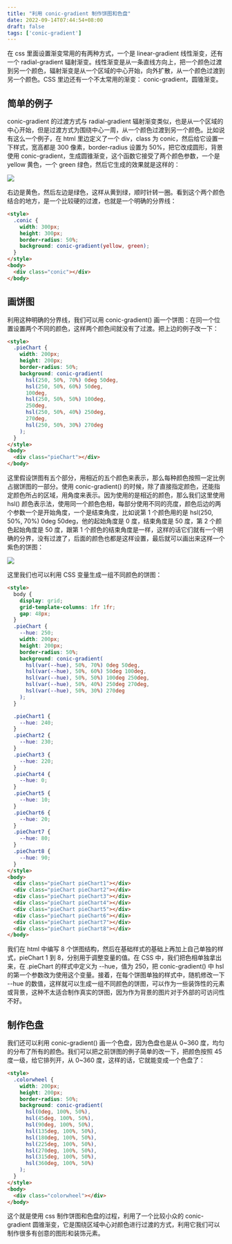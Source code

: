 ```yaml
---
title: "利用 conic-gradient 制作饼图和色盘"
date: 2022-09-14T07:44:54+08:00
draft: false
tags: ['conic-gradient']
---
```


在 css 里面设置渐变常用的有两种方式，一个是 linear-gradient 线性渐变，还有一个 radial-gradient 辐射渐变。线性渐变是从一条直线方向上，把一个颜色过渡到另一个颜色，辐射渐变是从一个区域的中心开始，向外扩散，从一个颜色过渡到另一个颜色。CSS 里边还有一个不太常用的渐变： conic-gradient，圆锥渐变。

## 简单的例子

conic-gradient 的过渡方式与 radial-gradient 辐射渐变类似，也是从一个区域的中心开始，但是过渡方式为围绕中心一周，从一个颜色过渡到另一个颜色。比如说有这么一个例子，在 html 里边定义了一个 div，class 为 conic，然后给它设置一下样式，宽高都是 300 像素，border-radius 设置为 50%，把它改成圆形，背景使用 conic-gradient，生成圆锥渐变，这个函数它接受了两个颜色参数，一个是 yellow 黄色，一个 green 绿色，然后它生成的效果就是这样的：

<img src="/imgs/notes/20220725132218.png" />

右边是黄色，然后左边是绿色，这样从黄到绿，顺时针转一圈。看到这个两个颜色结合的地方，是一个比较硬的过渡，也就是一个明确的分界线：

```html
<style>
  .conic {
    width: 300px;
    height: 300px;
    border-radius: 50%;
    background: conic-gradient(yellow, green);
  }
</style>
<body>
  <div class="conic"></div>
</body>
```

## 画饼图

利用这种明确的分界线，我们可以用 conic-gradient() 画一个饼图：在同一个位置设置两个不同的颜色，这样两个颜色间就没有了过渡。把上边的例子改一下：

```html
<style>
  .pieChart {
    width: 200px;
    height: 200px;
    border-radius: 50%;
    background: conic-gradient(
      hsl(250, 50%, 70%) 0deg 50deg,
      hsl(250, 50%, 60%) 50deg,
      100deg,
      hsl(250, 50%, 50%) 100deg,
      250deg,
      hsl(250, 50%, 40%) 250deg,
      270deg,
      hsl(250, 50%, 30%) 270deg
    );
  }
</style>
<body>
  <div class="pieChart"></div>
</body>
```

这里假设饼图有五个部分，用相近的五个颜色来表示，那么每种颜色按照一定比例占据饼图的一部分。使用 conic-gradient() 的时候，除了直接指定颜色，还能指定颜色所占的区域，用角度来表示。因为使用的是相近的颜色，那么我们这里使用 hsl() 颜色表示法，使用同一个颜色色相，每部分使用不同的亮度，颜色后边的两个参数一个是开始角度，一个是结束角度，比如说第 1 个颜色用的是 hsl(250, 50%, 70%) 0deg 50deg，他的起始角度是 0 度，结束角度是 50 度，第 2 个颜色起始角度是 50 度，跟第 1 个颜色的结束角度是一样，这样的话它们就有一个明确的分界，没有过渡了，后面的颜色也都是这样设置，最后就可以画出来这样一个紫色的饼图：

<img src="/imgs/notes/20220725132405.png" />

这里我们也可以利用 CSS 变量生成一组不同颜色的饼图：

```html
<style>
  body {
    display: grid;
    grid-template-columns: 1fr 1fr;
    gap: 48px;
  }
  .pieChart {
    --hue: 250;
    width: 200px;
    height: 200px;
    border-radius: 50%;
    background: conic-gradient(
      hsl(var(--hue), 50%, 70%) 0deg 50deg,
      hsl(var(--hue), 50%, 60%) 50deg 100deg,
      hsl(var(--hue), 50%, 50%) 100deg 250deg,
      hsl(var(--hue), 50%, 40%) 250deg 270deg,
      hsl(var(--hue), 50%, 30%) 270deg
    );
  }

  .pieChart1 {
    --hue: 240;
  }
  .pieChart2 {
    --hue: 230;
  }
  .pieChart3 {
    --hue: 220;
  }
  .pieChart4 {
    --hue: 0;
  }
  .pieChart5 {
    --hue: 10;
  }
  .pieChart6 {
    --hue: 20;
  }
  .pieChart7 {
    --hue: 80;
  }
  .pieChart8 {
    --hue: 90;
  }
</style>
<body>
  <div class="pieChart pieChart1"></div>
  <div class="pieChart pieChart2"></div>
  <div class="pieChart pieChart3"></div>
  <div class="pieChart pieChart4"></div>
  <div class="pieChart pieChart5"></div>
  <div class="pieChart pieChart6"></div>
  <div class="pieChart pieChart7"></div>
  <div class="pieChart pieChart8"></div>
</body>
```

我们在 html 中编写 8 个饼图结构，然后在基础样式的基础上再加上自己单独的样式，pieChart 1 到 8，分别用于调整变量的值。在 CSS 中，我们把色相单独拿出来，在 .pieChart 的样式中定义为 --hue，值为 250，把 conic-gradient() 中 hsl 的第一个参数改为使用这个变量。接着，在每个饼图单独的样式中，随机修改一下 --hue 的数值，这样就可以生成一组不同颜色的饼图，可以作为一些装饰性的元素或背景，这种不太适合制作真实的饼图，因为作为背景的图片对于外部的可访问性不好。

## 制作色盘

我们还可以利用 conic-gradient() 画一个色盘，因为色盘也是从 0~360 度，均匀的分布了所有的颜色。我们可以把之前饼图的例子简单的改一下，把颜色按照 45 度一级，给它排列开，从 0~360 度，这样的话，它就能变成一个色盘了：

```html
<style>
  .colorwheel {
    width: 200px;
    height: 200px;
    border-radius: 50%;
    background: conic-gradient(
      hsl(0deg, 100%, 50%),
      hsl(45deg, 100%, 50%),
      hsl(90deg, 100%, 50%),
      hsl(135deg, 100%, 50%),
      hsl(180deg, 100%, 50%),
      hsl(225deg, 100%, 50%),
      hsl(270deg, 100%, 50%),
      hsl(315deg, 100%, 50%),
      hsl(360deg, 100%, 50%)
    );
  }
</style>
<body>
  <div class="colorwheel"></div>
</body>
```

这个就是使用 css 制作饼图和色盘的过程，利用了一个比较小众的 conic-gradient 圆锥渐变，它是围绕区域中心对颜色进行过渡的方式，利用它我们可以制作很多有创意的图形和装饰元素。